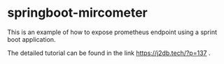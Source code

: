 # springboot-mircometer
This is an example of how to expose prometheus endpoint using a
sprint boot application.

The detailed tutorial can be found in the link https://j2db.tech/?p=137 . 
